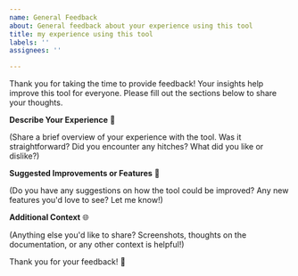 ```yaml
---
name: General Feedback
about: General feedback about your experience using this tool
title: my experience using this tool
labels: ''
assignees: ''

---
```


Thank you for taking the time to provide feedback! Your insights help improve this tool for everyone. Please fill out the sections below to share your thoughts.

**Describe Your Experience** 📝

(Share a brief overview of your experience with the tool. Was it straightforward? Did you encounter any hitches? What did you like or dislike?)

**Suggested Improvements or Features** 🔧

(Do you have any suggestions on how the tool could be improved? Any new features you'd love to see? Let me know!)

**Additional Context** 🌐

(Anything else you'd like to share? Screenshots, thoughts on the documentation, or any other context is helpful!)

Thank you for your feedback! 🙌
